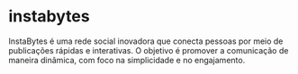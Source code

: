 # instabytes
InstaBytes é uma rede social inovadora que conecta pessoas por meio de publicações rápidas e interativas. O objetivo é promover a comunicação de maneira dinâmica, com foco na simplicidade e no engajamento.

